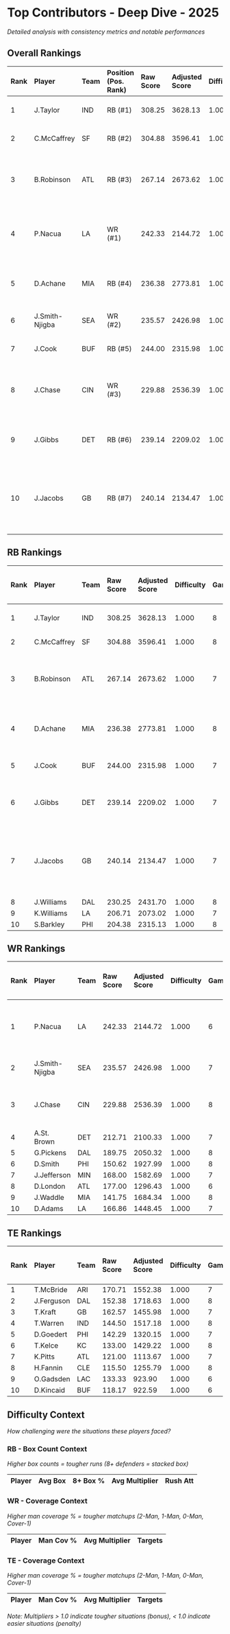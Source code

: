 # Top Contributors - Deep Dive - 2025

*Detailed analysis with consistency metrics and notable performances*

## Overall Rankings

| Rank | Player         | Team | Position (Pos. Rank) | Raw Score | Adjusted Score | Difficulty | Games | Avg/Game | Typical | Consistency | Floor | Ceiling | Peak   | Trend      | Notable Games                               |
| :----| :--------------| :----| :--------------------| :---------| :--------------| :----------| :-----| :--------| :-------| :-----------| :-----| :-------| :------| :----------| :-------------------------------------------|
| 1    | J.Taylor       | IND  | RB (#1)              | 308.25    | 3628.13        | 1.000      | 8     | 453.52   | 487.76  | 2/0/6       | 463.5 | 499.7   | 774.35 | Increasing | Wk 2 (vs DEN)                               |
| 2    | C.McCaffrey    | SF   | RB (#2)              | 304.88    | 3596.41        | 1.000      | 8     | 449.55   | 466.45  | 1/1/6       | 438.0 | 508.8   | 816.57 | Stable     | Wk 7 (vs ATL)                               |
| 3    | B.Robinson     | ATL  | RB (#3)              | 267.14    | 2673.62        | 1.000      | 7     | 381.95   | 418.76  | 2/0/5       | 358.4 | 492.8   | 794.88 | Stable     | Wk 6 (vs BUF), Wk 4 (vs WAS)                |
| 4    | P.Nacua        | LA   | WR (#1)              | 242.33    | 2144.72        | 1.000      | 6     | 357.45   | 376.63  | 1/0/5       | 344.7 | 439.7   | 743.50 | Stable     | Wk 4 (vs IND), Wk 2 (vs TEN)                |
| 5    | D.Achane       | MIA  | RB (#4)              | 236.38    | 2773.81        | 1.000      | 8     | 346.73   | 343.16  | 2/0/6       | 307.6 | 368.7   | 668.22 | Stable     | Wk 6 (vs LAC), Wk 2 (vs NE)                 |
| 6    | J.Smith-Njigba | SEA  | WR (#2)              | 235.57    | 2426.98        | 1.000      | 7     | 346.71   | 384.58  | 2/1/4       | 298.0 | 404.8   | 670.18 | Increasing | Wk 6 (vs JAX)                               |
| 7    | J.Cook         | BUF  | RB (#5)              | 244.00    | 2315.98        | 1.000      | 7     | 330.85   | 366.75  | 2/0/5       | 364.2 | 406.0   | 616.50 | Decreasing | Wk 8 (vs CAR)                               |
| 8    | J.Chase        | CIN  | WR (#3)              | 229.88    | 2536.39        | 1.000      | 8     | 317.05   | 330.95  | 3/0/5       | 123.7 | 354.6   | 766.52 | Increasing | Wk 7 (vs PIT), Wk 2 (vs JAX)                |
| 9    | J.Gibbs        | DET  | RB (#6)              | 239.14    | 2209.02        | 1.000      | 7     | 315.57   | 274.74  | 1/0/6       | 247.2 | 490.9   | 684.39 | Stable     | Wk 7 (vs TB), Wk 3 (vs BAL)                 |
| 10   | J.Jacobs       | GB   | RB (#7)              | 240.14    | 2134.47        | 1.000      | 7     | 304.92   | 243.51  | 0/0/7       | 237.1 | 438.9   | 717.94 | Increasing | Wk 4 (vs DAL), Wk 6 (vs CIN), Wk 7 (vs ARI) |

## RB Rankings

| Rank | Player      | Team | Raw Score | Adjusted Score | Difficulty | Games | Avg/Game | Typical | Consistency | Floor | Ceiling | Peak   | Trend      | Notable Games (>150% Typical)               |
| :----| :-----------| :----| :---------| :--------------| :----------| :-----| :--------| :-------| :-----------| :-----| :-------| :------| :----------| :-------------------------------------------|
| 1    | J.Taylor    | IND  | 308.25    | 3628.13        | 1.000      | 8     | 453.52   | 487.76  | 2/0/6       | 463.5 | 499.7   | 774.35 | Increasing | Wk 2 (vs DEN)                               |
| 2    | C.McCaffrey | SF   | 304.88    | 3596.41        | 1.000      | 8     | 449.55   | 466.45  | 1/1/6       | 438.0 | 508.8   | 816.57 | Stable     | Wk 7 (vs ATL)                               |
| 3    | B.Robinson  | ATL  | 267.14    | 2673.62        | 1.000      | 7     | 381.95   | 418.76  | 2/0/5       | 358.4 | 492.8   | 794.88 | Stable     | Wk 6 (vs BUF), Wk 4 (vs WAS)                |
| 4    | D.Achane    | MIA  | 236.38    | 2773.81        | 1.000      | 8     | 346.73   | 343.16  | 2/0/6       | 307.6 | 368.7   | 668.22 | Stable     | Wk 6 (vs LAC), Wk 2 (vs NE)                 |
| 5    | J.Cook      | BUF  | 244.00    | 2315.98        | 1.000      | 7     | 330.85   | 366.75  | 2/0/5       | 364.2 | 406.0   | 616.50 | Decreasing | Wk 8 (vs CAR)                               |
| 6    | J.Gibbs     | DET  | 239.14    | 2209.02        | 1.000      | 7     | 315.57   | 274.74  | 1/0/6       | 247.2 | 490.9   | 684.39 | Stable     | Wk 7 (vs TB), Wk 3 (vs BAL)                 |
| 7    | J.Jacobs    | GB   | 240.14    | 2134.47        | 1.000      | 7     | 304.92   | 243.51  | 0/0/7       | 237.1 | 438.9   | 717.94 | Increasing | Wk 4 (vs DAL), Wk 6 (vs CIN), Wk 7 (vs ARI) |
| 8    | J.Williams  | DAL  | 230.25    | 2431.70        | 1.000      | 8     | 303.96   | 309.24  | 2/1/5       | 234.0 | 351.4   | 578.45 | Decreasing |                                             |
| 9    | K.Williams  | LA   | 206.71    | 2073.02        | 1.000      | 7     | 296.15   | 283.12  | 1/0/6       | 241.5 | 365.9   | 662.88 | Stable     |                                             |
| 10   | S.Barkley   | PHI  | 204.38    | 2315.13        | 1.000      | 8     | 289.39   | 281.64  | 2/1/5       | 232.7 | 344.2   | 604.63 | Decreasing |                                             |

## WR Rankings

| Rank | Player         | Team | Raw Score | Adjusted Score | Difficulty | Games | Avg/Game | Typical | Consistency | Floor | Ceiling | Peak   | Trend      | Notable Games (>150% Typical) |
| :----| :--------------| :----| :---------| :--------------| :----------| :-----| :--------| :-------| :-----------| :-----| :-------| :------| :----------| :-----------------------------|
| 1    | P.Nacua        | LA   | 242.33    | 2144.72        | 1.000      | 6     | 357.45   | 376.63  | 1/0/5       | 344.7 | 439.7   | 743.50 | Stable     | Wk 4 (vs IND), Wk 2 (vs TEN)  |
| 2    | J.Smith-Njigba | SEA  | 235.57    | 2426.98        | 1.000      | 7     | 346.71   | 384.58  | 2/1/4       | 298.0 | 404.8   | 670.18 | Increasing | Wk 6 (vs JAX)                 |
| 3    | J.Chase        | CIN  | 229.88    | 2536.39        | 1.000      | 8     | 317.05   | 330.95  | 3/0/5       | 123.7 | 354.6   | 766.52 | Increasing | Wk 7 (vs PIT), Wk 2 (vs JAX)  |
| 4    | A.St. Brown    | DET  | 212.71    | 2100.33        | 1.000      | 7     | 300.05   | 286.48  | 1/1/5       | 258.6 | 338.7   | 733.72 | Decreasing |                               |
| 5    | G.Pickens      | DAL  | 189.75    | 2050.32        | 1.000      | 8     | 256.29   | 204.86  | 1/1/6       | 171.8 | 261.2   | 647.79 | Decreasing |                               |
| 6    | D.Smith        | PHI  | 150.62    | 1927.99        | 1.000      | 8     | 241.00   | 200.40  | 3/1/4       | 146.9 | 329.8   | 708.24 | Increasing |                               |
| 7    | J.Jefferson    | MIN  | 168.00    | 1582.69        | 1.000      | 7     | 226.10   | 210.86  | 0/1/6       | 187.4 | 301.7   | 442.51 | Increasing |                               |
| 8    | D.London       | ATL  | 177.00    | 1296.43        | 1.000      | 6     | 216.07   | 171.35  | 1/2/3       | 112.7 | 321.3   | 591.68 | Increasing |                               |
| 9    | J.Waddle       | MIA  | 141.75    | 1684.34        | 1.000      | 8     | 210.54   | 245.10  | 3/0/5       | 136.9 | 267.4   | 472.88 | Increasing |                               |
| 10   | D.Adams        | LA   | 166.86    | 1448.45        | 1.000      | 7     | 206.92   | 194.77  | 1/1/5       | 192.4 | 263.4   | 438.49 | Stable     |                               |

## TE Rankings

| Rank | Player     | Team | Raw Score | Adjusted Score | Difficulty | Games | Avg/Game | Typical | Consistency | Floor | Ceiling | Peak   | Trend      | Notable Games (>150% Typical) |
| :----| :----------| :----| :---------| :--------------| :----------| :-----| :--------| :-------| :-----------| :-----| :-------| :------| :----------| :-----------------------------|
| 1    | T.McBride  | ARI  | 170.71    | 1552.38        | 1.000      | 7     | 221.77   | 178.85  | 1/0/6       | 177.8 | 300.7   | 541.56 | Increasing |                               |
| 2    | J.Ferguson | DAL  | 152.38    | 1718.63        | 1.000      | 8     | 214.83   | 260.57  | 2/1/5       | 183.8 | 280.5   | 426.39 | Decreasing |                               |
| 3    | T.Kraft    | GB   | 162.57    | 1455.98        | 1.000      | 7     | 208.00   | 155.37  | 1/0/6       | 143.5 | 297.4   | 588.12 | Increasing |                               |
| 4    | T.Warren   | IND  | 144.50    | 1517.18        | 1.000      | 8     | 189.65   | 197.26  | 2/0/6       | 174.6 | 205.0   | 368.92 | Stable     |                               |
| 5    | D.Goedert  | PHI  | 142.29    | 1320.15        | 1.000      | 7     | 188.59   | 171.35  | 1/0/6       | 165.1 | 220.4   | 461.46 | Stable     |                               |
| 6    | T.Kelce    | KC   | 133.00    | 1429.22        | 1.000      | 8     | 178.65   | 153.48  | 0/2/6       | 138.9 | 205.9   | 403.07 | Increasing |                               |
| 7    | K.Pitts    | ATL  | 121.00    | 1113.67        | 1.000      | 7     | 159.10   | 173.35  | 2/1/4       | 121.6 | 208.1   | 352.73 | Increasing |                               |
| 8    | H.Fannin   | CLE  | 115.50    | 1255.79        | 1.000      | 8     | 156.97   | 144.52  | 3/1/4       | 106.2 | 217.5   | 296.68 | Increasing |                               |
| 9    | O.Gadsden  | LAC  | 133.33    | 923.90         | 1.000      | 6     | 153.98   | 167.83  | 2/0/4       | 48.8  | 209.6   | 468.46 | Increasing |                               |
| 10   | D.Kincaid  | BUF  | 118.17    | 922.59         | 1.000      | 6     | 153.76   | 157.64  | 2/0/4       | 94.6  | 225.0   | 339.17 | Decreasing |                               |

## Difficulty Context

*How challenging were the situations these players faced?*

### RB - Box Count Context

*Higher box counts = tougher runs (8+ defenders = stacked box)*

| Player | Avg Box | 8+ Box % | Avg Multiplier | Rush Att |
| :------| :-------| :--------| :--------------| :--------|

### WR - Coverage Context

*Higher man coverage % = tougher matchups (2-Man, 1-Man, 0-Man, Cover-1)*

| Player | Man Cov % | Avg Multiplier | Targets |
| :------| :---------| :--------------| :-------|

### TE - Coverage Context

*Higher man coverage % = tougher matchups (2-Man, 1-Man, 0-Man, Cover-1)*

| Player | Man Cov % | Avg Multiplier | Targets |
| :------| :---------| :--------------| :-------|

*Note: Multipliers > 1.0 indicate tougher situations (bonus), < 1.0 indicate easier situations (penalty)*

